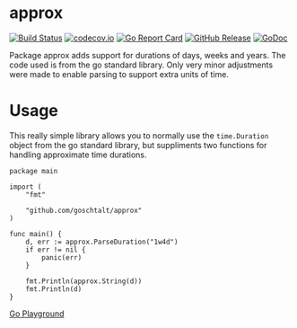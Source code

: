 # approx

[![Build Status](https://github.com/goschtalt/approx/actions/workflows/ci.yml/badge.svg)](https://github.com/goschtalt/approx/actions/workflows/ci.yml)
[![codecov.io](http://codecov.io/github/goschtalt/approx/coverage.svg?branch=main)](http://codecov.io/github/goschtalt/approx?branch=main)
[![Go Report Card](https://goreportcard.com/badge/github.com/goschtalt/approx)](https://goreportcard.com/report/github.com/goschtalt/approx)
[![GitHub Release](https://img.shields.io/github/release/goschtalt/approx.svg)](https://github.com/goschtalt/approx/releases)
[![GoDoc](https://pkg.go.dev/badge/github.com/goschtalt/approx)](https://pkg.go.dev/github.com/goschtalt/approx)

Package approx adds support for durations of days, weeks and years.  The code
used is from the go standard library.  Only very minor adjustments were made
to enable parsing to support extra units of time.

# Usage

This really simple library allows you to normally use the `time.Duration` object
from the go standard library, but suppliments two functions for handling
approximate time durations.

```golang
package main

import (
	"fmt"

	"github.com/goschtalt/approx"
)

func main() {
	d, err := approx.ParseDuration("1w4d")
	if err != nil {
		panic(err)
	}

	fmt.Println(approx.String(d))
	fmt.Println(d)
}
```

[Go Playground](https://go.dev/play/p/zX2FeTrC8Qb)
